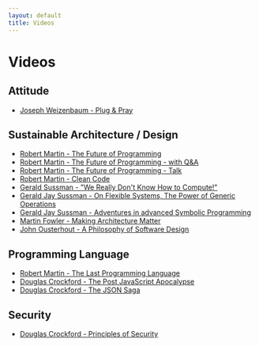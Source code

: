 ```yaml
---
layout: default
title: Videos
---
```


# Videos

## Attitude

* [Joseph Weizenbaum - Plug & Pray](https://www.amazon.com/Plug-Pray/dp/B004NCY47G)

## Sustainable Architecture / Design

* [Robert Martin - The Future of Programming](https://www.youtube.com/watch?v=ecIWPzGEbFc)
* [Robert Martin - The Future of Programming - with Q&A](https://www.youtube.com/watch?v=uOVoWCPOcUY)
* [Robert Martin - The Future of Programming - Talk](https://www.youtube.com/watch?v=pXJvY3UT04M)
* [Robert Martin - Clean Code](https://www.youtube.com/watch?v=7EmboKQH8lM&list=PLmmYSbUCWJ4x1GO839azG_BBw8rkh-zOj)
* [Gerald Sussman - "We Really Don't Know How to Compute!"](https://www.youtube.com/watch?v=HB5TrK7A4pI)
* [Gerald Jay Sussman - On Flexible Systems, The Power of Generic Operations](https://www.youtube.com/watch?v=cblhgNUoX9M)
* [Gerald Jay Sussman - Adventures in advanced Symbolic Programming](https://archive.org/details/adventures-in-advanced-symbolic-programming)
* [Martin Fowler - Making Architecture Matter](https://www.youtube.com/watch?v=DngAZyWMGR0)
* [John Ousterhout - A Philosophy of Software Design](https://www.youtube.com/watch?v=bmSAYlu0NcY)

## Programming Language

* [Robert Martin - The Last Programming Language](https://www.youtube.com/watch?v=P2yr-3F6PQo)
* [Douglas Crockford - The Post JavaScript Apocalypse](https://www.youtube.com/watch?v=NPB34lDZj3E)
* [Douglas Crockford - The JSON Saga](https://www.youtube.com/watch?v=-C-JoyNuQJs)

## Security

* [Douglas Crockford - Principles of Security](https://www.youtube.com/watch?v=zKuFu19LgZA)

<!--
## Other

* [Dave Farley - TODO]
-->
